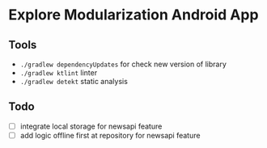 # Explore Modularization Android App

## Tools
- `./gradlew dependencyUpdates` for check new version of library
- `./gradlew ktlint` linter
- `./gradlew detekt` static analysis

## Todo
- [ ] integrate local storage for newsapi feature 
- [ ] add logic offline first at repository for newsapi feature